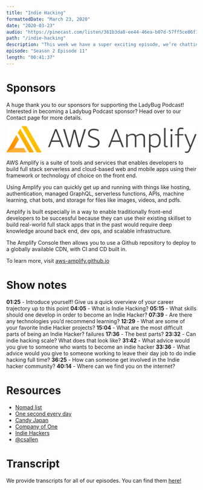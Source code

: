 ```yaml
---
title: "Indie Hacking"
formattedDate: "March 23, 2020"
date: "2020-03-23"
audio: "https://pinecast.com/listen/361b3da8-ee44-46ea-b07d-57ff5ce86f19.mp3"
path: "/indie-hacking"
description: "This week we have a super exciting episode, we’re chatting with Courtland Allen, the founder of Indie Hackers. We’re going to talk about what indie hacking is, how to get started with it, and his advice for gaining traction with indie products. Let’s get started!"
episode: "Season 2 Episode 11"
length: "00:41:37"
---
```


# Sponsors

A huge thank you to our sponsors for supporting the LadyBug Podcast! Interested in becoming a Ladybug Podcast sponsor? Head over to our Contact page for more details.

<a class="image-link" target="_blank" href="http://aws-amplify.github.io/?utm_term=ladybug+aws+amplify"><img src="../../images/sponsors/aws-amplify.png" alt="AWS Amplify"></a>

AWS Amplify is a suite of tools and services that enables developers to build full stack serverless and cloud-based web and mobile apps using their framework or technology of choice on the front end.

Using Amplify you can quickly get up and running with things like hosting, authentication, managed GraphQL, serverless functions, APIs, machine learning, chat bots, and storage for files like images, videos, and pdfs.

Amplify is built especially in a way to enable traditionally front-end developers to be successful because they can use their existing skillset to build real-world full stack apps that in the past would require deep knowledge around back end, dev ops, and scalable infrastructure.

The Amplify Console then allows you to use a Github repository to deploy to a globally available CDN, with CI and CD built in.

To learn more, visit <a href="http://aws-amplify.github.io/">aws-amplify.github.io</a>

# Show notes

**01:25** - Introduce yourself! Give us a quick overview of your career trajectory up to this point
**04:05** - What is Indie Hacking?
**05:15** - What skills should one develop in order to become an Indie Hacker?
**07:39** - Are there any technologies you’d recommend learning?
**12:29** - What are some of your favorite Indie Hacker projects?
**15:04** - What are the most difficult parts of being an Indie Hacker?
failures
**17:36** - The best parts?
**23:32** - Can indie hacking scale? What does that look like?
**31:42** - What advice would you give to someone who wants to become an indie hacker
**33:36** - What advice would you give to someone working to leave their day job to do indie hacking full time?
**36:25** - How can someone get involved in the Indie hacker community?
**40:14** - Where can we find you on the internet?

# Resources

- [Nomad list](https://nomadlist.com/)
- [One second every day](https://1se.co/)
- [Candy Japan](https://www.candyjapan.com/)
- [Company of One](https://www.amazon.com/Company-One-Staying-Small-Business/dp/1328972356)
- [Indie Hackers](https://www.indiehackers.com)
- [@csallen](https://twitter.com/csallen)

# Transcript

We provide transcripts for all of our episodes. You can find them <a href="https://github.com/ladybug-podcast/ladybug-website/blob/master/transcripts/34-indie-hacking.md" target="_blank" class="highlight">here!</a>

